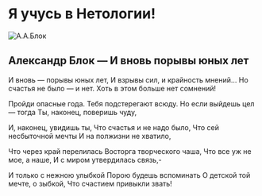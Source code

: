 # Я учусь в __Нетологии__!

![А.А.Блок](https://1.bp.blogspot.com/-g0UX7aLFbvU/Xd-KCPJ0UwI/AAAAAAAADN4/Q_dtInWZ7ww8yZ_17zAcwM9nqCRuVyYoACNcBGAsYHQ/s1600/515439aa9b49457909ac2ddea893c526.jpg)

## Александр Блок — И вновь порывы юных лет

И вновь — порывы юных лет,
И взрывы сил, и крайность мнений…
Но счастья не было — и нет.
Хоть в этом больше нет сомнений!

Пройди опасные года.
Тебя подстерегают всюду.
Но если выйдешь цел — тогда
Ты, наконец, поверишь чуду,

И, наконец, увидишь ты,
Что счастья и не надо было,
Что сей несбыточной мечты
И на полжизни не хватило,

Что через край перелилась
Восторга творческого чаша,
Что все уж не мое, а наше,
И с миром утвердилась связь,-

И только с нежною улыбкой
Порою будешь вспоминать
О детской той мечте, о зыбкой,
Что счастием привыкли звать!